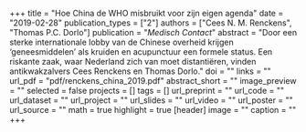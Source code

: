 +++
title = "Hoe China de WHO misbruikt voor zijn eigen agenda"
date = "2019-02-28"
publication_types = ["2"]
authors = ["Cees N. M. Renckens", "Thomas P.C. Dorlo"]
publication = "_Medisch Contact_"
abstract = "Door een sterke internationale lobby van de Chinese overheid krijgen ‘geneesmiddelen’ als kruiden en acupunctuur een formele status. Een riskante zaak, waar Nederland zich van moet distantiëren, vinden antikwakzalvers Cees Renckens en Thomas Dorlo."
doi = ""
links = ""
url_pdf = "pdf/renckens_china_2019.pdf"
abstract_short = ""
image_preview = ""
selected = false
projects = []
tags = []
url_preprint = ""
url_code = ""
url_dataset = ""
url_project = ""
url_slides = ""
url_video = ""
url_poster = ""
url_source = ""
math = true
highlight = true
[header]
image = ""
caption = ""
+++
